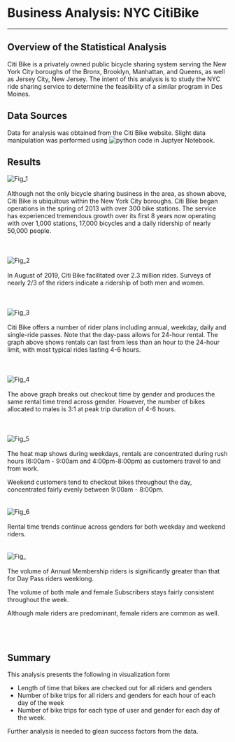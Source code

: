 # Business Analysis: NYC CitiBike
----------------------------------------------------------------------------------

## Overview of the Statistical Analysis 
Citi Bike is a privately owned public bicycle sharing system serving the New York City boroughs of the Bronx, Brooklyn, Manhattan, and Queens, as well as Jersey City, New Jersey. The intent of this analysis is to study the NYC ride sharing service to determine the feasibility of a similar program in Des Moines.  

## Data Sources
Data for analysis was obtained from the Citi Bike website. Slight data manipulation was performed using ![python code](NYC_CitiBike_Challenge.ipynb) in Juptyer Notebook.  

## Results


![Fig_1](Pictures/6Map.PNG)
<br>
<br>
Although not the only bicycle sharing business in the area, as shown above, Citi Bike is ubiquitous within the New York City boroughs.  Citi Bike began operations in the spring of 2013 with over 300 bike stations.  The service has experienced tremendous growth over its first 8 years now operating with over 1,000 stations, 17,000 bicycles and a daily ridership of nearly 50,000 people.  
<br>
<br>
<br>
![Fig_2](Pictures/7PieGender.PNG)
<br>
<br>
In August of 2019, Citi Bike facilitated over 2.3 million rides. Surveys of nearly 2/3 of the riders indicate a ridership of both men and women.  
<br>
<br>
<br>
![Fig_3](Pictures/1CheckoutTimeAllRiders.PNG)
<br>
<br>
Citi Bike offers a number of rider plans including annual, weekday, daily and single-ride passes. Note that the day-pass allows for 24-hour rental.  The graph above shows rentals can last from less than an hour to the 24-hour limit, with most typical rides lasting 4-6 hours.     
<br>
<br>
<br>
![Fig_4](Pictures/2CheckoutTimeGender.PNG)
<br>
<br>
The above graph breaks out checkout time by gender and produces the same rental time trend across gender.  However, the number of bikes allocated to males is 3:1 at peak trip duration of 4-6 hours.  
<br>
<br>
<br>
![Fig_5](Pictures/3TripsByWeekdayPerHour.PNG)
<br>
<br>
The heat map shows during weekdays, rentals are concentrated during rush hours (6:00am - 9:00am and 4:00pm-8:00pm) as customers travel to and from work.  

Weekend customers tend to checkout bikes throughout the day, concentrated fairly evenly between 9:00am - 8:00pm.
<br>
<br>
<br>
![Fig_6](Pictures/4TripsByWeekdayPerGender.PNG)
<br>
<br>
Rental time trends continue across genders for both weekday and weekend riders.
<br>
<br>
<br>
![Fig_](Pictures/5TripsByGenderByWeekday.PNG)
<br>
<br>
The volume of Annual Membership riders is significantly greater than that for Day Pass riders weeklong.  

The volume of both male and female Subscribers stays fairly consistent throughout the week.  

Although male riders are predominant, female riders are common as well.   
<br>
<br>
<br>
## Summary
This analysis presents the following in visualization form

* Length of time that bikes are checked out for all riders and genders
* Number of bike trips for all riders and genders for each hour of each day of the week
* Number of bike trips for each type of user and gender for each day of the week.

Further analysis is needed to glean success factors from the data.  

